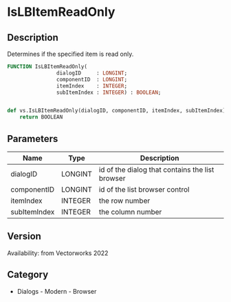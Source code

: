 # IsLBItemReadOnly

## Description
Determines if the specified item is read only.

```pascal
FUNCTION IsLBItemReadOnly(
				dialogID     : LONGINT;
				componentID  : LONGINT;
				itemIndex    : INTEGER;
				subItemIndex : INTEGER) : BOOLEAN;
```

```python

def vs.IsLBItemReadOnly(dialogID, componentID, itemIndex, subItemIndex):
    return BOOLEAN
```

## Parameters
|Name|Type|Description|
|---|---|---|
|dialogID|LONGINT|id of the dialog that contains the list browser|
|componentID|LONGINT|id of the list browser control|
|itemIndex|INTEGER|the row number|
|subItemIndex|INTEGER|the column number|

## Version
Availability: from Vectorworks 2022
## Category
* Dialogs - Modern - Browser

